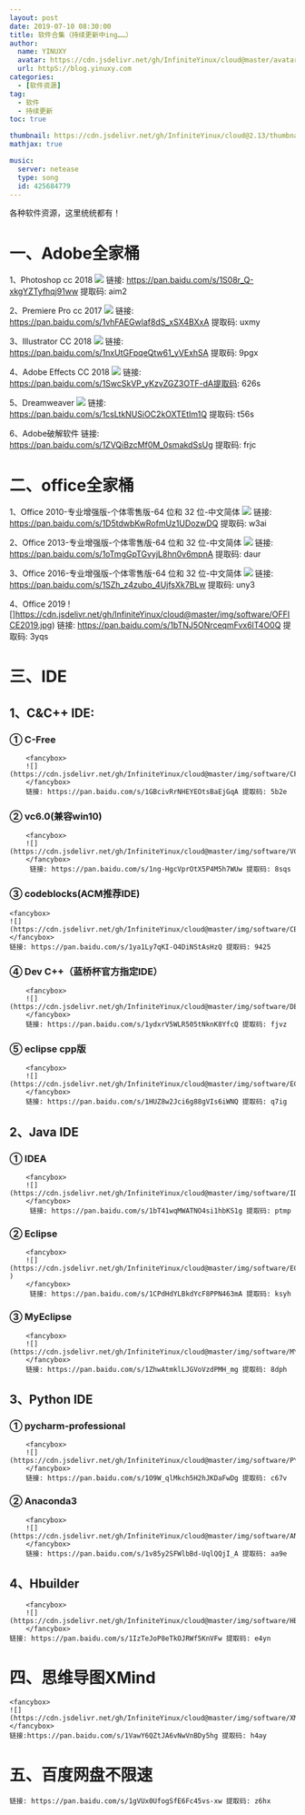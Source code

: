 ```yaml
---
layout: post
date: 2019-07-10 08:30:00
title: 软件合集（持续更新中ing……）
author: 
  name: YINUXY
  avatar: https://cdn.jsdelivr.net/gh/InfiniteYinux/cloud@master/avatar/avatar.png
  url: httpS://blog.yinuxy.com
categories:
  - [软件资源]
tag: 
  - 软件
  - 持续更新
toc: true

thumbnail: https://cdn.jsdelivr.net/gh/InfiniteYinux/cloud@2.13/thumbnail/application.jpg
mathjax: true

music: 
  server: netease
  type: song
  id: 425684779
---
```



各种软件资源，这里统统都有！
<!-- more -->
# 一、Adobe全家桶 #

1、Photoshop cc 2018
	<fancybox>
	![](https://cdn.jsdelivr.net/gh/InfiniteYinux/cloud@master/img/software/PS.jpg)
	</fancybox>
    链接: https://pan.baidu.com/s/1S08r_Q-xkgYZTyfhqj91ww 提取码: aim2


2、Premiere Pro cc 2017
	<fancybox>
	![](https://cdn.jsdelivr.net/gh/InfiniteYinux/cloud@master/img/software/PR.jpg)
	</fancybox>
    链接: https://pan.baidu.com/s/1vhFAEGwlaf8dS_xSX4BXxA 提取码: uxmy


3、Illustrator CC 2018
	<fancybox>
	![](https://cdn.jsdelivr.net/gh/InfiniteYinux/cloud@master/img/software/AI.jpg)
	</fancybox>
    链接: https://pan.baidu.com/s/1nxUtGFpqeQtw61_yVExhSA 提取码: 9pgx

4、Adobe Effects CC 2018
	<fancybox>
	![](https://cdn.jsdelivr.net/gh/InfiniteYinux/cloud@master/img/software/AE.jpg)
	</fancybox>
    链接: https://pan.baidu.com/s/1SwcSkVP_yKzvZGZ3OTF-dA提取码: 626s


5、Dreamweaver
	<fancybox>
	![](https://cdn.jsdelivr.net/gh/InfiniteYinux/cloud@master/img/software/DR.jpg)
	</fancybox>
    链接: https://pan.baidu.com/s/1csLtkNUSiOC2kOXTEtIm1Q 提取码: t56s




6、Adobe破解软件
    链接: https://pan.baidu.com/s/1ZVQiBzcMf0M_0smakdSsUg 提取码: frjc




# 二、office全家桶 #

1、Office 2010-专业增强版-个体零售版-64 位和 32 位-中文简体
	<fancybox>
	![](https://cdn.jsdelivr.net/gh/InfiniteYinux/cloud@master/img/software/OFFICE2010.jpg)
	</fancybox>
    链接: https://pan.baidu.com/s/1D5tdwbKwRofmUz1UDozwDQ 提取码: w3ai


2、Office 2013-专业增强版-个体零售版-64 位和 32 位-中文简体
	<fancybox>
	![](https://cdn.jsdelivr.net/gh/InfiniteYinux/cloud@master/img/software/OFFICE2013.jpg)
	</fancybox>
    链接: https://pan.baidu.com/s/1oTmgGpTGvyjL8hn0v6mpnA 提取码: daur


3、Office 2016-专业增强版-个体零售版-64 位和 32 位-中文简体
	<fancybox>
	![](https://cdn.jsdelivr.net/gh/InfiniteYinux/cloud@master/img/software/OFFICE2016.jpg)
	</fancybox>
    链接: https://pan.baidu.com/s/1SZh_z4zubo_4UjfsXk7BLw 提取码: uny3


4、Office 2019
	<fancybox>
	![]https://cdn.jsdelivr.net/gh/InfiniteYinux/cloud@master/img/software/OFFICE2019.jpg)
	</fancybox>
    链接: https://pan.baidu.com/s/1bTNJ5ONrceqmFvx6lT4O0Q 提取码: 3yqs






# 三、IDE #

## 1、C&C++ IDE: ##

### ① C-Free ###
		<fancybox>
		![](https://cdn.jsdelivr.net/gh/InfiniteYinux/cloud@master/img/software/CFREE.jpg)
		</fancybox>
        链接: https://pan.baidu.com/s/1GBcivRrNHEYEOtsBaEjGqA 提取码: 5b2e

### ② vc6.0(兼容win10) ###
		<fancybox>
		![](https://cdn.jsdelivr.net/gh/InfiniteYinux/cloud@master/img/software/VC6.0.jpg)
		</fancybox>
         链接: https://pan.baidu.com/s/1ng-HgcVprOtX5P4M5h7WUw 提取码: 8sqs


### ③ codeblocks(ACM推荐IDE) ###
	<fancybox>
	![](https://cdn.jsdelivr.net/gh/InfiniteYinux/cloud@master/img/software/CB.jpg)
	</fancybox>
    链接: https://pan.baidu.com/s/1ya1Ly7qKI-O4DiNStAsHzQ 提取码: 9425


### ④ Dev C++（蓝桥杯官方指定IDE） ###
		<fancybox>
		![](https://cdn.jsdelivr.net/gh/InfiniteYinux/cloud@master/img/software/DEVC++.jpg)
		</fancybox>
		链接: https://pan.baidu.com/s/1ydxrV5WLR505tNknK8YfcQ 提取码: fjvz 




### ⑤ eclipse cpp版 ###
		<fancybox>
		![](https://cdn.jsdelivr.net/gh/InfiniteYinux/cloud@master/img/software/ECLIPSE.jpg)
		</fancybox>
        链接: https://pan.baidu.com/s/1HUZ8w2Jci6g88gVIs6iWNQ 提取码: q7ig




## 2、Java IDE ##
### ① IDEA ###
		<fancybox>
		![](https://cdn.jsdelivr.net/gh/InfiniteYinux/cloud@master/img/software/IDEA.jpg)
		</fancybox>
         链接: https://pan.baidu.com/s/1bT41wqMWATNO4si1hbKS1g 提取码: ptmp


### ② Eclipse ###
		<fancybox>
		![](https://cdn.jsdelivr.net/gh/InfiniteYinux/cloud@master/img/software/ECLIPSEJAVA.jpg	)
		</fancybox>
         链接: https://pan.baidu.com/s/1CPdHdYLBkdYcF8PPN463mA 提取码: ksyh


### ③ MyEclipse ###
		<fancybox>
		![](https://cdn.jsdelivr.net/gh/InfiniteYinux/cloud@master/img/software/MYECLIPSE.jpg)
		</fancybox>
        链接: https://pan.baidu.com/s/1ZhwAtmklLJGVoVzdPMH_mg 提取码: 8dph




## 3、Python IDE ##
### ① pycharm-professional ###
		<fancybox>
		![](https://cdn.jsdelivr.net/gh/InfiniteYinux/cloud@master/img/software/PYCHARM.jpg)
		</fancybox>
		链接: https://pan.baidu.com/s/1O9W_qlMkch5H2hJKDaFwDg 提取码: c67v


### ② Anaconda3 ###
		<fancybox>
		![](https://cdn.jsdelivr.net/gh/InfiniteYinux/cloud@master/img/software/ANACONDA.jpg)
		</fancybox>
        链接: https://pan.baidu.com/s/1v85y2SFWlbBd-UqlQQjI_A 提取码: aa9e




## 4、Hbuilder ##
		<fancybox>
		![](https://cdn.jsdelivr.net/gh/InfiniteYinux/cloud@master/img/software/HBUILDER.jpg)
		</fancybox>
    链接: https://pan.baidu.com/s/1IzTeJoP8eTkOJRWf5KnVFw 提取码: e4yn






# 四、思维导图XMind #
	<fancybox>
	![](https://cdn.jsdelivr.net/gh/InfiniteYinux/cloud@master/img/software/XMIND.jpg)
	</fancybox>
    链接:https://pan.baidu.com/s/1VawY6QZtJA6vNwVnBDy5hg 提取码: h4ay





# 五、百度网盘不限速 #

    链接: https://pan.baidu.com/s/1gVUx0UfogSfE6Fc45vs-xw 提取码: z6hx











